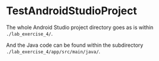 # TestAndroidStudioProject
The whole Android Studio project directory goes as is within `./lab_exercise_4/`.


And the Java code can be found within the subdirectory `./lab_exercise_4/app/src/main/java/`.
